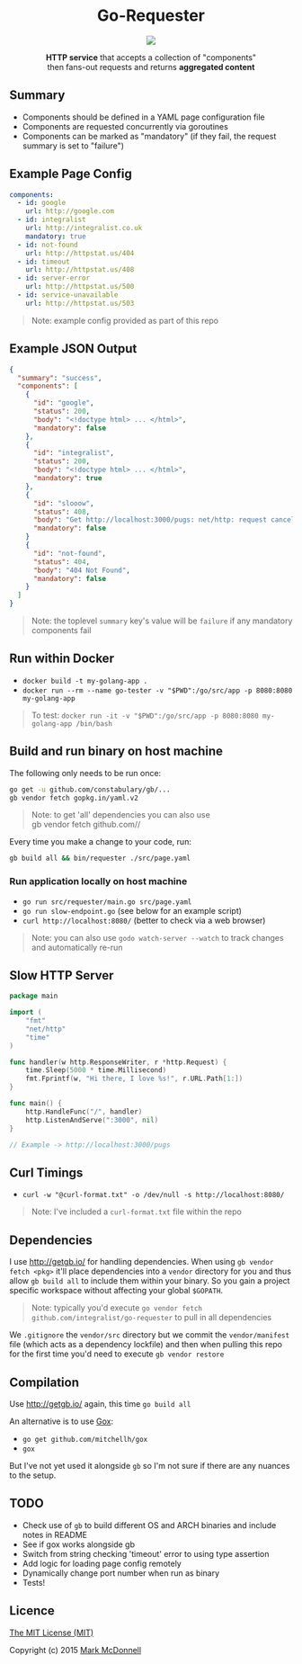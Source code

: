 <h1 align="center">Go-Requester</h1>

<p align="center">
  <img src="https://img.shields.io/badge/Completed-90%25-green.svg?style=flat-square">
</p>

<p align="center">
  <b>HTTP service</b> that accepts a collection of "components"<br>then fans-out requests and returns <b>aggregated content</b>
</p>

## Summary

- Components should be defined in a YAML page configuration file 
- Components are requested concurrently via goroutines
- Components can be marked as "mandatory" (if they fail, the request summary is set to "failure")

## Example Page Config

```yaml
components:
  - id: google
    url: http://google.com
  - id: integralist
    url: http://integralist.co.uk
    mandatory: true
  - id: not-found
    url: http://httpstat.us/404
  - id: timeout
    url: http://httpstat.us/408
  - id: server-error
    url: http://httpstat.us/500
  - id: service-unavailable
    url: http://httpstat.us/503
```

> Note: example config provided as part of this repo

## Example JSON Output

```json
{
  "summary": "success",
  "components": [
    {
      "id": "google",
      "status": 200,
      "body": "<!doctype html> ... </html>",
      "mandatory": false
    },
    {
      "id": "integralist",
      "status": 200,
      "body": "<!doctype html> ... </html>",
      "mandatory": true
    },
    {
      "id": "slooow",
      "status": 408,
      "body": "Get http://localhost:3000/pugs: net/http: request canceled (Client.Timeout exceeded while awaiting headers)",
      "mandatory": false
    }
    {
      "id": "not-found",
      "status": 404,
      "body": "404 Not Found",
      "mandatory": false
    }
  ]
}
```

> Note: the toplevel `summary` key's value will be `failure` if any mandatory components fail

## Run within Docker

- `docker build -t my-golang-app .`
- `docker run --rm --name go-tester -v "$PWD":/go/src/app -p 8080:8080 my-golang-app`

> To test: `docker run -it -v "$PWD":/go/src/app -p 8080:8080 my-golang-app /bin/bash`

## Build and run binary on host machine

The following only needs to be run once:

```bash
go get -u github.com/constabulary/gb/...
gb vendor fetch gopkg.in/yaml.v2
```

> Note: to get 'all' dependencies you can also use  
> gb vendor fetch github.com/<user>/<repo>

Every time you make a change to your code, run:

```bash
gb build all && bin/requester ./src/page.yaml
```

### Run application locally on host machine

- `go run src/requester/main.go src/page.yaml`
- `go run slow-endpoint.go` (see below for an example script)
- `curl http://localhost:8080/` (better to check via a web browser)

> Note: you can also use `godo watch-server --watch` to track changes and automatically re-run

## Slow HTTP Server

```go
package main

import (
	"fmt"
	"net/http"
	"time"
)

func handler(w http.ResponseWriter, r *http.Request) {
	time.Sleep(5000 * time.Millisecond)
	fmt.Fprintf(w, "Hi there, I love %s!", r.URL.Path[1:])
}

func main() {
	http.HandleFunc("/", handler)
	http.ListenAndServe(":3000", nil)
}

// Example -> http://localhost:3000/pugs
```

## Curl Timings

- `curl -w "@curl-format.txt" -o /dev/null -s http://localhost:8080/`

> Note: I've included a `curl-format.txt` file within the repo

## Dependencies

I use http://getgb.io/ for handling dependencies. When using `gb vendor fetch <pkg>` it'll place dependencies into a `vendor` directory for you and thus allow `gb build all` to include them within your binary. So you gain a project specific workspace without affecting your global `$GOPATH`.

> Note: typically you'd execute `go vendor fetch github.com/integralist/go-requester` to pull in all dependencies

We `.gitignore` the `vendor/src` directory but we commit the `vendor/manifest` file (which acts as a dependency lockfile) and then when pulling this repo for the first time you'd need to execute `gb vendor restore`

## Compilation

Use http://getgb.io/ again, this time `go build all`

An alternative is to use [Gox](https://github.com/mitchellh/gox):

- `go get github.com/mitchellh/gox`
- `gox`

But I've not yet used it alongside `gb` so I'm not sure if there are any nuances to the setup.

## TODO

- Check use of `gb` to build different OS and ARCH binaries and include notes in README
- See if gox works alongside gb
- Switch from string checking 'timeout' error to using type assertion
- Add logic for loading page config remotely
- Dynamically change port number when run as binary
- Tests!

## Licence

[The MIT License (MIT)](http://opensource.org/licenses/MIT)

Copyright (c) 2015 [Mark McDonnell](http://twitter.com/integralist)
